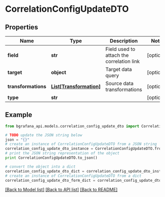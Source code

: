 # CorrelationConfigUpdateDTO


## Properties
Name | Type | Description | Notes
------------ | ------------- | ------------- | -------------
**field** | **str** | Field used to attach the correlation link | [optional] 
**target** | **object** | Target data query | [optional] 
**transformations** | [**List[Transformation]**](Transformation.md) | Source data transformations | [optional] 
**type** | **str** |  | [optional] 

## Example

```python
from bgrafana_api.models.correlation_config_update_dto import CorrelationConfigUpdateDTO

# TODO update the JSON string below
json = "{}"
# create an instance of CorrelationConfigUpdateDTO from a JSON string
correlation_config_update_dto_instance = CorrelationConfigUpdateDTO.from_json(json)
# print the JSON string representation of the object
print CorrelationConfigUpdateDTO.to_json()

# convert the object into a dict
correlation_config_update_dto_dict = correlation_config_update_dto_instance.to_dict()
# create an instance of CorrelationConfigUpdateDTO from a dict
correlation_config_update_dto_form_dict = correlation_config_update_dto.from_dict(correlation_config_update_dto_dict)
```
[[Back to Model list]](../README.md#documentation-for-models) [[Back to API list]](../README.md#documentation-for-api-endpoints) [[Back to README]](../README.md)


